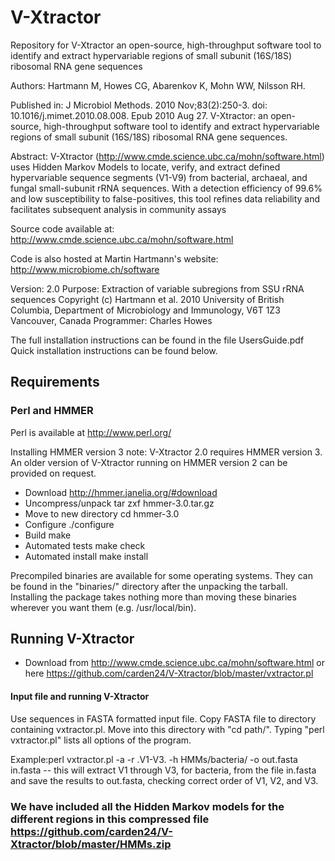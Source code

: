 # V-Xtractor
Repository for V-Xtractor an open-source, high-throughput software tool to identify and extract hypervariable regions of small subunit (16S/18S) ribosomal RNA gene sequences

Authors: Hartmann M, Howes CG, Abarenkov K, Mohn WW, Nilsson RH.

Published in:
J Microbiol Methods. 2010 Nov;83(2):250-3. doi: 10.1016/j.mimet.2010.08.008. Epub 2010 Aug 27.
V-Xtractor: an open-source, high-throughput software tool to identify and extract hypervariable regions of small subunit (16S/18S) ribosomal RNA gene sequences.

Abstract:
V-Xtractor (http://www.cmde.science.ubc.ca/mohn/software.html) uses Hidden Markov Models to locate, verify, and extract defined hypervariable sequence segments (V1-V9) from bacterial, archaeal, and fungal small-subunit rRNA sequences. With a detection efficiency of 99.6% and low susceptibility to false-positives, this tool refines data reliability and facilitates subsequent analysis in community assays

Source code available at:
http://www.cmde.science.ubc.ca/mohn/software.html

Code is also hosted at Martin Hartmann's website:
http://www.microbiome.ch/software

Version: 2.0
Purpose: Extraction of variable subregions from SSU rRNA sequences
Copyright (c) Hartmann et al. 2010
University of British Columbia, Department of Microbiology
and Immunology, V6T 1Z3 Vancouver, Canada
Programmer: Charles Howes

The full installation instructions can be found in the file UsersGuide.pdf
Quick installation instructions can be found below.


## Requirements
### Perl and HMMER

Perl is available at http://www.perl.org/

Installing HMMER version 3
note: V-Xtractor 2.0 requires HMMER version 3. An older version of
V-Xtractor running on HMMER version 2 can be provided on request.

 - Download			http://hmmer.janelia.org/#download  
 - Uncompress/unpack		tar zxf hmmer-3.0.tar.gz
 - Move to new directory	cd hmmer-3.0
 - Configure			./configure
 - Build			make
 - Automated tests		make check
 - Automated install		make install

Precompiled binaries are available for some operating systems. They can be found in the "binaries/" directory after the unpacking the tarball. Installing the package takes nothing more than moving these binaries wherever you want them (e.g. /usr/local/bin).


## Running V-Xtractor

 - Download	from http://www.cmde.science.ubc.ca/mohn/software.html or here https://github.com/carden24/V-Xtractor/blob/master/vxtractor.pl

#### Input file and running V-Xtractor

Use sequences in FASTA formatted input file. Copy FASTA file to directory containing vxtractor.pl. Move into this directory with "cd path/". Typing "perl vxtractor.pl" lists all options of the program.

Example:perl vxtractor.pl -a -r .V1-V3. -h HMMs/bacteria/ -o out.fasta  in.fasta
 -- this will extract V1 through V3, for bacteria, from the file in.fasta and
    save the results to out.fasta, checking correct order of V1, V2, and V3.

### We have included all the Hidden Markov models for the different regions in this compressed file https://github.com/carden24/V-Xtractor/blob/master/HMMs.zip
